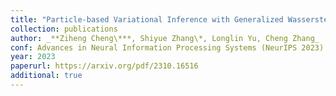```yaml
---
title: "Particle-based Variational Inference with Generalized Wasserstein Gradient Flow"
collection: publications
author: _**Ziheng Cheng\***, Shiyue Zhang\*, Longlin Yu, Cheng Zhang_
conf: Advances in Neural Information Processing Systems (NeurIPS 2023)
year: 2023
paperurl: https://arxiv.org/pdf/2310.16516
additional: true
---
```

